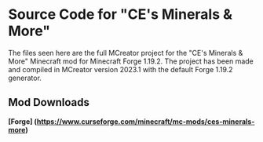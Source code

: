 # Source Code for "CE's Minerals & More"
The files seen here are the full MCreator project for the "CE's Minerals & More" Minecraft mod for Minecraft Forge 1.19.2. The project has been made and compiled in MCreator version 2023.1 with the default Forge 1.19.2 generator.

## Mod Downloads
**[Forge] (https://www.curseforge.com/minecraft/mc-mods/ces-minerals-more)**
